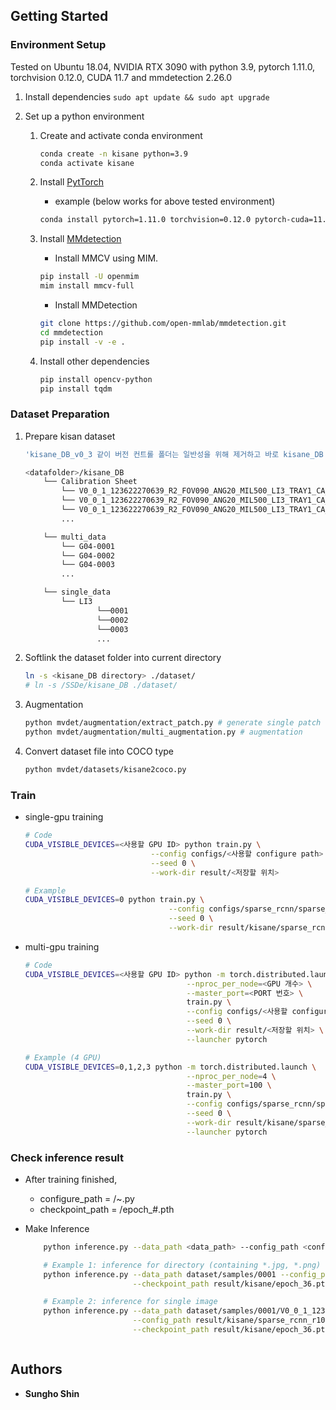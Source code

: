 
## Getting Started

### Environment Setup
Tested on Ubuntu 18.04, NVIDIA RTX 3090 with python 3.9, pytorch 1.11.0, torchvision 0.12.0, CUDA 11.7 and mmdetection 2.26.0
1. Install dependencies
       ```
       sudo apt update && sudo apt upgrade
       ```

2. Set up a python environment
    1. Create and activate conda environment
        ```bash
        conda create -n kisane python=3.9
        conda activate kisane
        ```

    2. Install [PytTorch](https://pytorch.org/get-started/locally/)
        - example (below works for above tested environment)
        ```bash
        conda install pytorch=1.11.0 torchvision=0.12.0 pytorch-cuda=11.7 -c pytorch -c nvidia
        ```

    3. Install [MMdetection](https://mmdetection.readthedocs.io/en/stable/get_started.html)
        - Install MMCV using MIM.
        ```bash
        pip install -U openmim
        mim install mmcv-full
        ```

        -  Install MMDetection
        ```bash
        git clone https://github.com/open-mmlab/mmdetection.git
        cd mmdetection
        pip install -v -e .
        ```

    4. Install other dependencies
       ```bash
       pip install opencv-python
       pip install tqdm
       ```

### Dataset Preparation
1. Prepare kisan dataset 
    ```bash
    'kisane_DB_v0_3 같이 버전 컨트롤 폴더는 일반성을 위해 제거하고 바로 kisane_DB 폴더 아래 데이터들을 위치시켰습니다.'
    
    <datafolder>/kisane_DB
        └── Calibration Sheet
            └── V0_0_1_123622270639_R2_FOV090_ANG20_MIL500_LI3_TRAY1_CA_LY_TP1_TO000_Cal_Sheet_20221128_115329_Color.png
            └── V0_0_1_123622270639_R2_FOV090_ANG20_MIL500_LI3_TRAY1_CA_LY_TP1_TO000_Cal_Sheet_20221128_115329_Depth.png
            └── V0_0_1_123622270639_R2_FOV090_ANG20_MIL500_LI3_TRAY1_CA_LY_TP1_TO000_Cal_Sheet_20221128_115329.txt
            ...

        └── multi_data
            └── G04-0001
            └── G04-0002
            └── G04-0003
            ...

        └── single_data
            └── LI3
                    └──0001
                    └──0002
                    └──0003
                    ...   
    ```

2. Softlink the dataset folder into current directory
    ```bash
    ln -s <kisane_DB directory> ./dataset/
    # ln -s /SSDe/kisane_DB ./dataset/
    ```

3. Augmentation
    ```bash
    python mvdet/augmentation/extract_patch.py # generate single patch
    python mvdet/augmentation/multi_augmentation.py # augmentation
    ```

4. Convert dataset file into COCO type
    ```bash
    python mvdet/datasets/kisane2coco.py
    ```


### Train
- single-gpu training
    ```bash
    # Code
    CUDA_VISIBLE_DEVICES=<사용할 GPU ID> python train.py \
                                --config configs/<사용할 configure path> \
                                --seed 0 \
                                --work-dir result/<저장할 위치>

    # Example
    CUDA_VISIBLE_DEVICES=0 python train.py \
                                    --config configs/sparse_rcnn/sparse_rcnn_r101_fpn_300_proposals_crop_mstrain_480-800_3x_coco.py \
                                    --seed 0 \
                                    --work-dir result/kisane/sparse_rcnn_r101_fpn_300_proposals_crop_mstrain_480-800_3x_coco
    ```

- multi-gpu training
    ```bash
    # Code
    CUDA_VISIBLE_DEVICES=<사용할 GPU ID> python -m torch.distributed.launch \
                                        --nproc_per_node=<GPU 개수> \
                                        --master_port=<PORT 번호> \
                                        train.py \
                                        --config configs/<사용할 configure> \
                                        --seed 0 \
                                        --work-dir result/<저장할 위치> \
                                        --launcher pytorch

    # Example (4 GPU)
    CUDA_VISIBLE_DEVICES=0,1,2,3 python -m torch.distributed.launch \
                                        --nproc_per_node=4 \
                                        --master_port=100 \
                                        train.py \
                                        --config configs/sparse_rcnn/sparse_rcnn_r101_fpn_300_proposals_crop_mstrain_480-800_3x_coco.py \
                                        --seed 0 \
                                        --work-dir result/kisane/sparse_rcnn_r101_fpn_300_proposals_crop_mstrain_480-800_3x_coco \
                                        --launcher pytorch
    ```


### Check inference result
- After training finished,
    - configure_path = <save-directory>/~.py
    - checkpoint_path = <save-directory>/epoch_#.pth

- Make Inference
    ```bash
        python inference.py --data_path <data_path> --config_path <configure_path> --checkpoint_path <checkpoint_path> --gpu_id <gpu id> --save_dir <save directory>

        # Example 1: inference for directory (containing *.jpg, *.png)
        python inference.py --data_path dataset/samples/0001 --config_path result/kisane/sparse_rcnn_r101_fpn_300_proposals_crop_mstrain_480-800_3x_coco.py \
                            --checkpoint_path result/kisane/epoch_36.pth --gpu_id 0 --save_dir visualization/

        # Example 2: inference for single image
        python inference.py --data_path dataset/samples/0001/V0_0_1_123622270639_R2_FOV090_ANG20_MIL500_LI3_TRAY2_BR_LY_TP1_TO045_G04-0005_20230110_111409_Color.png \
                            --config_path result/kisane/sparse_rcnn_r101_fpn_300_proposals_crop_mstrain_480-800_3x_coco.py \
                            --checkpoint_path result/kisane/epoch_36.pth --gpu_id 0 --save_dir visualization/



## Authors
- **Sungho Shin**
